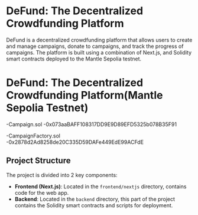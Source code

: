 # DeFund: The Decentralized Crowdfunding Platform

DeFund is a decentralized crowdfunding platform that allows users to create and manage campaigns, donate to campaigns, and track the progress of campaigns. The platform is built using a combination of Next.js, and Solidity smart contracts deployed to the Mantle Sepolia testnet.

# DeFund: The Decentralized Crowdfunding Platform(Mantle Sepolia Testnet)
-Campaign.sol -0x073aaBAFF108317DD9E9D89EFD5325b078B35F91

-CampaignFactory.sol -0x2878d2Ad8258de20C335D59DAFe449EdE99ACFdE

## Project Structure

The project is divided into 2 key components:

- **Frontend (Next.js)**: Located in the `frontend/nextjs` directory, contains code for the web app.
- **Backend**: Located in the `backend` directory, this part of the project contains the Solidity smart contracts and scripts for deployment.

